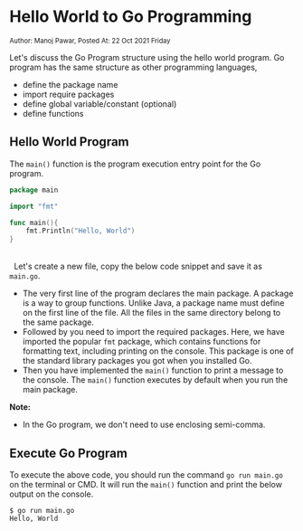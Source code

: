 # Hello World to Go Programming
<small class="text-muted">Author: Manoj Pawar, Posted At: 22 Oct 2021 Friday</small>

Let's discuss the Go Program structure using the hello world program.
Go program has the same structure as other programming languages,
- define the package name
- import require packages
- define global variable/constant (optional)
- define functions

## Hello World Program

The `main()` function is the program execution entry point for the Go program.

```go
package main

import "fmt"

func main(){
    fmt.Println("Hello, World")
} 
```

\
&nbsp;
Let's create a new file, copy the below code snippet and save it as `main.go`.
- The very first line of the program declares the main package. A package is a way to group functions. Unlike Java, a package name must define on the first line of the file. All the files in the same directory belong to the same package. 
- Followed by you need to import the required packages. Here, we have imported the popular `fmt` package, which contains functions for formatting text, including printing on the console. This package is one of the standard library packages you got when you installed Go.
- Then you have implemented the `main()` function to print a message to the console. The `main()` function executes by default when you run the main package.

**Note:** 
- In the Go program, we don't need to use enclosing semi-comma.

## Execute Go Program
To execute the above code, you should run the command `go run main.go` on the terminal or CMD. It will run the `main()` function and print the below output on the console.

```shell-session
$ go run main.go
Hello, World
```